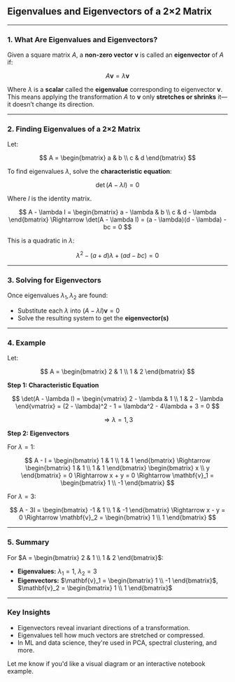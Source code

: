 ## **Eigenvalues and Eigenvectors of a 2×2 Matrix**

---

### **1. What Are Eigenvalues and Eigenvectors?**

Given a square matrix $A$, a **non-zero vector** $\mathbf{v}$ is called an **eigenvector** of $A$ if:

$$
A\mathbf{v} = \lambda \mathbf{v}
$$

Where $\lambda$ is a **scalar** called the **eigenvalue** corresponding to eigenvector $\mathbf{v}$. This means applying the transformation $A$ to $\mathbf{v}$ only **stretches or shrinks** it—it doesn’t change its direction.

---

### **2. Finding Eigenvalues of a 2×2 Matrix**

Let:

$$
A = \begin{bmatrix}
a & b \\
c & d
\end{bmatrix}
$$

To find eigenvalues $\lambda$, solve the **characteristic equation**:

$$
\det(A - \lambda I) = 0
$$

Where $I$ is the identity matrix.

$$
A - \lambda I = \begin{bmatrix}
a - \lambda & b \\
c & d - \lambda
\end{bmatrix}
\Rightarrow
\det(A - \lambda I) = (a - \lambda)(d - \lambda) - bc = 0
$$

This is a quadratic in $\lambda$:

$$
\lambda^2 - (a + d)\lambda + (ad - bc) = 0
$$

---

### **3. Solving for Eigenvectors**

Once eigenvalues $\lambda_1, \lambda_2$ are found:

* Substitute each $\lambda$ into $(A - \lambda I)\mathbf{v} = 0$
* Solve the resulting system to get the **eigenvector(s)**

---

### **4. Example**

Let:

$$
A = \begin{bmatrix}
2 & 1 \\
1 & 2
\end{bmatrix}
$$

**Step 1: Characteristic Equation**

$$
\det(A - \lambda I) = \begin{vmatrix}
2 - \lambda & 1 \\
1 & 2 - \lambda
\end{vmatrix}
= (2 - \lambda)^2 - 1 = \lambda^2 - 4\lambda + 3 = 0
$$

$$
\Rightarrow \lambda = 1, 3
$$

**Step 2: Eigenvectors**

For $\lambda = 1$:

$$
A - I = \begin{bmatrix}
1 & 1 \\
1 & 1
\end{bmatrix}
\Rightarrow
\begin{bmatrix}
1 & 1 \\
1 & 1
\end{bmatrix}
\begin{bmatrix}
x \\
y
\end{bmatrix}
= 0
\Rightarrow x + y = 0 \Rightarrow \mathbf{v}_1 = \begin{bmatrix} 1 \\ -1 \end{bmatrix}
$$

For $\lambda = 3$:

$$
A - 3I = \begin{bmatrix}
-1 & 1 \\
1 & -1
\end{bmatrix}
\Rightarrow x - y = 0 \Rightarrow \mathbf{v}_2 = \begin{bmatrix} 1 \\ 1 \end{bmatrix}
$$

---

### **5. Summary**

For $A = \begin{bmatrix} 2 & 1 \\ 1 & 2 \end{bmatrix}$:

* **Eigenvalues:** $\lambda_1 = 1$, $\lambda_2 = 3$
* **Eigenvectors:**
  $\mathbf{v}_1 = \begin{bmatrix} 1 \\ -1 \end{bmatrix}$,
  $\mathbf{v}_2 = \begin{bmatrix} 1 \\ 1 \end{bmatrix}$

---

### **Key Insights**

* Eigenvectors reveal invariant directions of a transformation.
* Eigenvalues tell how much vectors are stretched or compressed.
* In ML and data science, they're used in PCA, spectral clustering, and more.

Let me know if you'd like a visual diagram or an interactive notebook example.
